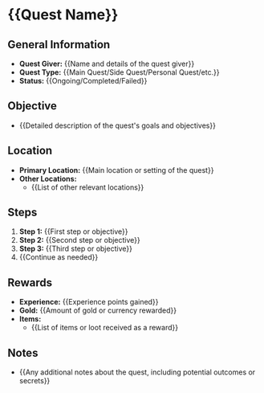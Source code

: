 # {{Quest Name}}

## General Information
- **Quest Giver:** {{Name and details of the quest giver}}
- **Quest Type:** {{Main Quest/Side Quest/Personal Quest/etc.}}
- **Status:** {{Ongoing/Completed/Failed}}

## Objective
- {{Detailed description of the quest's goals and objectives}}

## Location
- **Primary Location:** {{Main location or setting of the quest}}
- **Other Locations:** 
  - {{List of other relevant locations}}

## Steps
1. **Step 1:** {{First step or objective}}
2. **Step 2:** {{Second step or objective}}
3. **Step 3:** {{Third step or objective}}
4. {{Continue as needed}}

## Rewards
- **Experience:** {{Experience points gained}}
- **Gold:** {{Amount of gold or currency rewarded}}
- **Items:** 
  - {{List of items or loot received as a reward}}

## Notes
- {{Any additional notes about the quest, including potential outcomes or secrets}}
